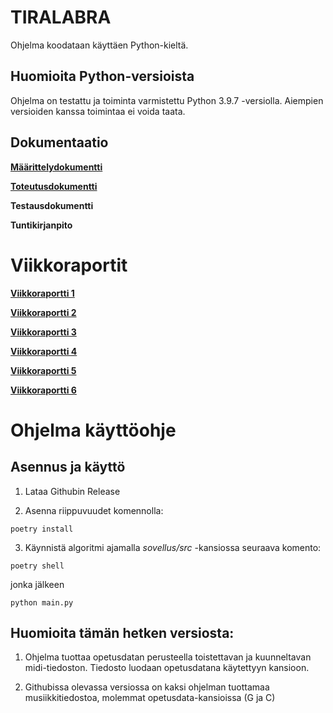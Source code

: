 # **TIRALABRA**

Ohjelma koodataan käyttäen Python-kieltä.

## **Huomioita Python-versioista**

Ohjelma on testattu ja toiminta varmistettu Python 3.9.7 -versiolla. Aiempien versioiden kanssa toimintaa ei voida taata.

## **Dokumentaatio**

**[Määrittelydokumentti](https://github.com/vtonteri/Algoritmisovellus/blob/master/dokumentaatio/maarittelydokumentti.md)**

**[Toteutusdokumentti](https://github.com/vtonteri/Algoritmisovellus/blob/master/dokumentaatio/toteutusdokumentti.md)**

**Testausdokumentti**

**Tuntikirjanpito**

# **Viikkoraportit**

**[Viikkoraportti 1](https://github.com/vtonteri/Algoritmisovellus/blob/master/dokumentaatio/viikkoraportti1.md)**

**[Viikkoraportti 2](https://github.com/vtonteri/Algoritmisovellus/blob/master/dokumentaatio/viikkoraportti2.md)**

**[Viikkoraportti 3](https://github.com/vtonteri/Algoritmisovellus/blob/master/dokumentaatio/viikkoraportti3.md)**

**[Viikkoraportti 4](https://github.com/vtonteri/Algoritmisovellus/blob/master/dokumentaatio/viikkoraportti4.md)**

**[Viikkoraportti 5](https://github.com/vtonteri/Algoritmisovellus/blob/master/dokumentaatio/viikkoraportti5.md)**

**[Viikkoraportti 6](https://github.com/vtonteri/Algoritmisovellus/blob/master/dokumentaatio/viikkoraportti6.md)**

# **Ohjelma käyttöohje**

## **Asennus ja käyttö**

1. Lataa Githubin Release

2. Asenna riippuvuudet komennolla:

`poetry install`

3. Käynnistä algoritmi ajamalla *sovellus/src* -kansiossa seuraava komento:

`poetry shell`

jonka jälkeen

`python main.py`

## **Huomioita tämän hetken versiosta:**

1. Ohjelma tuottaa opetusdatan perusteella toistettavan ja kuunneltavan midi-tiedoston. Tiedosto luodaan opetusdatana käytettyyn kansioon.

2. Githubissa olevassa versiossa on kaksi ohjelman tuottamaa musiikkitiedostoa, molemmat opetusdata-kansioissa (G ja C)